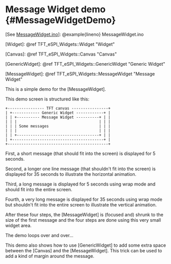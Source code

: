 Message Widget demo {#MessageWidgetDemo}
===================

[See [MessageWidget.ino](./MessageWidget_8ino-example.html)]: @example{lineno} MessageWidget.ino

[Widget]: @ref TFT_eSPI_Widgets::Widget "Widget"

[Canvas]: @ref TFT_eSPI_Widgets::Canvas "Canvas"

[GenericWidget]: @ref TFT_eSPI_Widgets::GenericWidget "Generic Widget"

[MessageWidget]: @ref TFT_eSPI_Widgets::MessageWidget "Message Widget"

This is a simple demo for the [MessageWidget].

This demo screen is structured like this:
~~~
+---------------- TFT canvas ----------------+
| +------------ Generic Widget ------------+ |
| | +---------- Message Widget ----------+ | |
| | |                                    | | |
| | | Some messages                      | | |
| | |                                    | | |
| | +------------------------------------+ | |
| +----------------------------------------+ |
+--------------------------------------------+
~~~

First, a short message (that should fit into the screen) is displayed
for 5 seconds.

Second, a longer one line message (that shouldn't fit into the screen)
is displayed for 35 seconds to illustrate the horizontal animation.

Third, a long message is displayed for 5 seconds using wrap mode and
should fit into the entire screen.

Fourth, a very long message is displayed for 35 seconds using wrap
mode but shouldn't fit into the entire screen to illustrate the
vertical animation.

After these four steps, the [MessageWidget] is (focused and) shrunk to
the size of the first message and the four steps are done using this
very small widget area.

The demo loops over and over...

This demo also shows how to use [GenericWidget] to add some extra
space between the [Canvas] and the [MessageWidget]. This trick can be
used to add a kind of margin around the message.

<!--
Local Variables:
eval: (flyspell-mode)
ispell-local-dictionary: "american"
End:
-->
